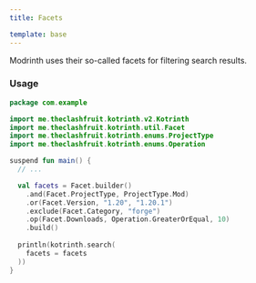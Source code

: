 ```yaml
---
title: Facets

template: base
---
```


Modrinth uses their so-called facets for filtering search results.

### Usage

```kotlin
package com.example

import me.theclashfruit.kotrinth.v2.Kotrinth
import me.theclashfruit.kotrinth.util.Facet
import me.theclashfruit.kotrinth.enums.ProjectType
import me.theclashfruit.kotrinth.enums.Operation

suspend fun main() {
  // ...

  val facets = Facet.builder()
    .and(Facet.ProjectType, ProjectType.Mod)
    .or(Facet.Version, "1.20", "1.20.1")
    .exclude(Facet.Category, "forge")
    .op(Facet.Downloads, Operation.GreaterOrEqual, 10)
    .build()
    
  println(kotrinth.search(
    facets = facets
  ))
}
```
